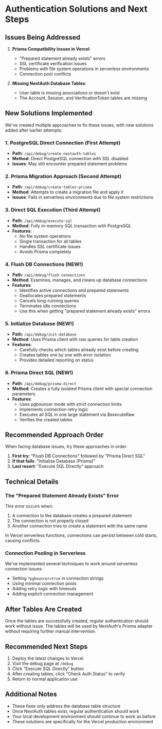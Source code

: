 # Authentication Solutions and Next Steps

## Issues Being Addressed

1. **Prisma Compatibility Issues in Vercel**: 
   - "Prepared statement already exists" errors
   - SSL certificate verification issues
   - Problems with file system operations in serverless environments
   - Connection pool conflicts

2. **Missing NextAuth Database Tables**: 
   - User table is missing associations or doesn't exist
   - The Account, Session, and VerificationToken tables are missing

## New Solutions Implemented

We've created multiple approaches to fix these issues, with new solutions added after earlier attempts:

### 1. PostgreSQL Direct Connection (First Attempt)
- **Path**: `/api/debug/create-nextauth-tables`
- **Method**: Direct PostgreSQL connection with SSL disabled
- **Issues**: May still encounter prepared statement problems

### 2. Prisma Migration Approach (Second Attempt)
- **Path**: `/api/debug/create-tables-prisma`
- **Method**: Attempts to create a migration file and apply it
- **Issues**: Fails in serverless environments due to file system restrictions

### 3. Direct SQL Execution (Third Attempt)
- **Path**: `/api/debug/execute-sql`
- **Method**: Fully in-memory SQL transaction with PostgreSQL
- **Features**:
  - No file system operations
  - Single transaction for all tables
  - Handles SSL certificate issues
  - Avoids Prisma completely

### 4. Flush DB Connections (NEW!)
- **Path**: `/api/debug/flush-connections`
- **Method**: Examines, manages, and cleans up database connections
- **Features**:
  - Identifies active connections and prepared statements
  - Deallocates prepared statements
  - Cancels long-running queries
  - Terminates idle connections
  - Use this when getting "prepared statement already exists" errors

### 5. Initialize Database (NEW!)
- **Path**: `/api/debug/init-database`
- **Method**: Uses Prisma client with raw queries for table creation
- **Features**:
  - Carefully checks which tables already exist before creating
  - Creates tables one by one with error isolation
  - Provides detailed reporting on status

### 6. Prisma Direct SQL (NEW!)
- **Path**: `/api/debug/prisma-direct`
- **Method**: Creates a fully isolated Prisma client with special connection parameters
- **Features**:
  - Uses pgbouncer mode with strict connection limits
  - Implements connection retry logic
  - Executes all SQL in one large statement via $executeRaw
  - Verifies the created tables

## Recommended Approach Order

When facing database issues, try these approaches in order:

1. **First try**: "Flush DB Connections" followed by "Prisma Direct SQL"
2. **If that fails**: "Initialize Database (Prisma)"
3. **Last resort**: "Execute SQL Directly" approach

## Technical Details

### The "Prepared Statement Already Exists" Error

This error occurs when:
1. A connection to the database creates a prepared statement
2. The connection is not properly closed
3. Another connection tries to create a statement with the same name

In Vercel serverless functions, connections can persist between cold starts, causing conflicts.

### Connection Pooling in Serverless

We've implemented several techniques to work around serverless connection issues:
- Setting `?pgbouncer=true` in connection strings
- Using minimal connection pools
- Adding retry logic with timeouts
- Adding explicit connection management

## After Tables Are Created

Once the tables are successfully created, regular authentication should work without issue. The tables will be used by NextAuth's Prisma adapter without requiring further manual intervention.

## Recommended Next Steps

1. Deploy the latest changes to Vercel
2. Visit the debug page at `/debug`
3. Click "Execute SQL Directly" button
4. After creating tables, click "Check Auth Status" to verify
5. Return to normal application use

## Additional Notes

- These fixes only address the database table structure
- Once NextAuth tables exist, regular authentication should work
- Your local development environment should continue to work as before
- These solutions are specifically for the Vercel production environment 